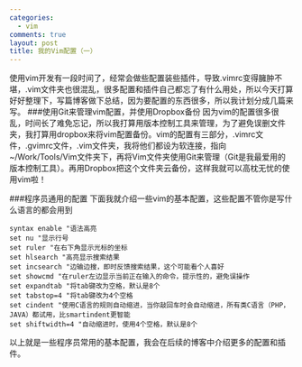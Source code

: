 ```yaml
--- 
categories: 
  - vim
comments: true
layout: post
title: 我的Vim配置（一）
---
```

使用vim开发有一段时间了，经常会做些配置装些插件，导致.vimrc变得臃肿不堪，.vim文件夹也很混乱，很多配置和插件自己都忘了有什么用处，所以今天打算好好整理下，写篇博客做下总结，因为要配置的东西很多，所以我计划分成几篇来写。
###使用Git来管理vim配置，并使用Dropbox备份
因为vim的配置很多很乱，时间长了难免忘记，所以我打算用版本控制工具来管理，为了避免误删文件夹，我打算用dropbox来将vim配置备份。vim的配置有三部分，.vimrc文件，.gvimrc文件，.vim文件夹，我将他们都设为软连接，指向~/Work/Tools/Vim文件夹下，再将Vim文件夹使用Git来管理（Git是我最爱用的版本控制工具）。再用Dropbox把这个文件夹云备份，这样我就可以高枕无忧的使用vim啦！

<!--more-->

###程序员通用的配置
下面我就介绍一些vim的基本配置，这些配置不管你是写什么语言的都会用到
``` vim
syntax enable "语法高亮
set nu "显示行号
set ruler "在右下角显示光标的坐标
set hlsearch "高亮显示搜索结果
set incsearch "边输边搜，即时反馈搜索结果，这个可能看个人喜好
set showcmd "在ruler左边显示当前正在输入的命令，提示性的，避免误操作
set expandtab "将tab键改为空格，默认是8个
set tabstop=4 "将tab键改为4个空格
set cindent "使用C语言的规则自动缩进，当你敲回车时会自动缩进，所有类C语言（PHP，JAVA）都试用，比smartindent更智能
set shiftwidth=4 "自动缩进时，使用4个空格，默认是8个
```
以上就是一些程序员常用的基本配置，我会在后续的博客中介绍更多的配置和插件。

